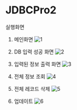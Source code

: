 # JDBCPro2
실행화면

1. 메인화면 
![1](https://user-images.githubusercontent.com/63589323/84458616-6ce65280-aca0-11ea-9aa1-70039c4e2c51.png)

2. DB 입력 성공 화면 
![2](https://user-images.githubusercontent.com/63589323/84458619-6f48ac80-aca0-11ea-90b7-88bf18dcbc34.png)

3. 입력된 정보 출력 화면 
![3](https://user-images.githubusercontent.com/63589323/84458622-71ab0680-aca0-11ea-969d-b721467bcab0.png)

4. 전체 정보 조회 
![4](https://user-images.githubusercontent.com/63589323/84458629-72dc3380-aca0-11ea-9467-8a32b4139d75.png)

5. 전체 레코드 삭제 
![5](https://user-images.githubusercontent.com/63589323/84458633-74a5f700-aca0-11ea-9861-a602e02a7da8.png)

6. 업데이트 
![6](https://user-images.githubusercontent.com/63589323/84458636-766fba80-aca0-11ea-99aa-64dd5fe4c3c8.png)



